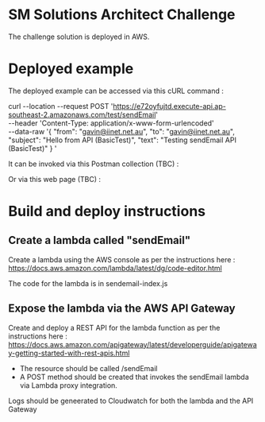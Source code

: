 # SM Solutions Architect Challenge

The challenge solution is deployed in AWS.

# Deployed example

The deployed example can be accessed via this cURL command :

curl --location --request POST 'https://e72oyfujtd.execute-api.ap-southeast-2.amazonaws.com/test/sendEmail' \
--header 'Content-Type: application/x-www-form-urlencoded' \
--data-raw '{
    "from": "gavin@iinet.net.au",
    "to": "gavin@iinet.net.au",
    "subject": "Hello from API  (BasicTest)",
    "text": "Testing sendEmail API  (BasicTest)"
} '

It can be invoked via this Postman collection (TBC) :

Or via this web page (TBC) :

# Build and deploy instructions

## Create a lambda called "sendEmail"

Create a lambda using the AWS console as per the instructions here : https://docs.aws.amazon.com/lambda/latest/dg/code-editor.html

The code for the lambda is in sendemail-index.js

## Expose the lambda via the AWS API Gateway

Create and deploy a REST API for the lambda function as per the instructions here : https://docs.aws.amazon.com/apigateway/latest/developerguide/apigateway-getting-started-with-rest-apis.html

* The resource should be called /sendEmail
* A POST method should be created that invokes the sendEmail lambda via Lambda proxy integration.  

Logs should be geneerated to Cloudwatch for both the lambda and the API Gateway


